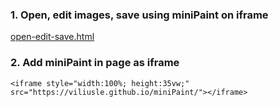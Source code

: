 ### 1. Open, edit images, save using miniPaint on iframe

[open-edit-save.html](/viliusle/miniPaint/blob/master/examples/open-edit-save.html)

### 2. Add miniPaint in page as iframe

`<iframe style="width:100%; height:35vw;" src="https://viliusle.github.io/miniPaint/"></iframe>`